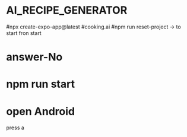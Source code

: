 # AI_RECIPE_GENERATOR
#npx create-expo-app@latest
#cooking.ai
#npm run reset-project -> to start fron start
# answer-No
# npm run start
# open Android
press a